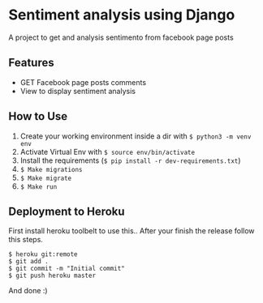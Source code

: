# Sentiment analysis using Django

A project to get and analysis sentimento from facebook page posts

## Features

- GET Facebook page posts comments
- View to display sentiment analysis

## How to Use

1. Create your working environment inside a dir with `$ python3 -m venv env`
2. Activate Virtual Env with `$ source env/bin/activate`
3. Install the requirements (`$ pip install -r dev-requirements.txt`)
4. `$ Make migrations`
5. `$ Make migrate`
6. `$ Make run`

## Deployment to Heroku

First install heroku toolbelt to use this..
After your finish the release follow this steps.

    $ heroku git:remote
    $ git add .
    $ git commit -m "Initial commit"
	$ git push heroku master

And done :)
